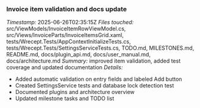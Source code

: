 ### Invoice item validation and docs update
*Timestamp:* 2025-06-26T02:35:15Z
*Files touched:* src/ViewModels/InvoiceItemRowViewModel.cs, src/Views/InvoiceParts/InvoiceItemsGrid.xaml, tests/Wrecept.Tests/AppContextInitializeTests.cs, tests/Wrecept.Tests/SettingsServiceTests.cs, TODO.md, MILESTONES.md, README.md, docs/plugin_api.md, docs/user_manual.md, docs/architecture.md
*Summary:* improved item validation, added test coverage and updated documentation
*Details:*
- Added automatic validation on entry fields and labeled Add button
- Created SettingsService tests and database lock detection test
- Documented plugins and architecture overview
- Updated milestone tasks and TODO list
